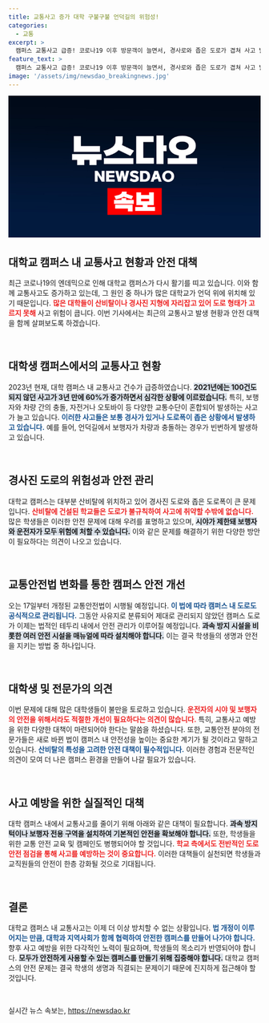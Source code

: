 ```yaml
---
title: 교통사고 증가 대학 구불구불 언덕길의 위험성!
categories:
  - 교통
excerpt: >
  캠퍼스 교통사고 급증! 코로나19 이후 방문객이 늘면서, 경사로와 좁은 도로가 겹쳐 사고 발생률이 60% 상승했습니다. 안전 문제 해결을 위한 법적 규정이 강화됩니다!
feature_text: >
  캠퍼스 교통사고 급증! 코로나19 이후 방문객이 늘면서, 경사로와 좁은 도로가 겹쳐 사고 발생률이 60% 상승했습니다. 안전 문제 해결을 위한 법적 규정이 강화됩니다!
image: '/assets/img/newsdao_breakingnews.jpg'
---
```


<p><img src="/assets/img/newsdao_breakingnews.jpg" alt="ontimetimes 속보" /></p>

<h2 data-ke-size="size26">대학교 캠퍼스 내 교통사고 현황과 안전 대책</h2>

<p data-ke-size="size16">최근 코로나19의 엔데믹으로 인해 대학교 캠퍼스가 다시 활기를 띠고 있습니다. 이와 함께 교통사고도 증가하고 있는데, 그 원인 중 하나가 많은 대학교가 언덕 위에 위치해 있기 때문입니다. <b><span style="color: #ee2323;">많은 대학들이 산비탈이나 경사진 지형에 자리잡고 있어 도로 형태가 고르지 못해</span></b> 사고 위험이 큽니다. 이번 기사에서는 최근의 교통사고 발생 현황과 안전 대책을 함께 살펴보도록 하겠습니다.</p>

<p data-ke-size="size16">&nbsp;</p>

<h2 data-ke-size="size26">대학생 캠퍼스에서의 교통사고 현황</h2>

<p data-ke-size="size16">2023년 현재, 대학 캠퍼스 내 교통사고 건수가 급증하였습니다. <b><span style="background-color: #21538527;">2021년에는 100건도 되지 않던 사고가 3년 만에 60%가 증가하면서 심각한 상황에 이르렀습니다.</span></b> 특히, 보행자와 차량 간의 충돌, 자전거나 오토바이 등 다양한 교통수단이 혼합되어 발생하는 사고가 늘고 있습니다. <b><span style="color: #1a5490;">이러한 사고들은 보통 경사가 있거나 도로폭이 좁은 상황에서 발생하고 있습니다.</span></b> 예를 들어, 언덕길에서 보행자가 차량과 충돌하는 경우가 빈번하게 발생하고 있습니다.</p>

<p data-ke-size="size16">&nbsp;</p>

<h2 data-ke-size="size26">경사진 도로의 위험성과 안전 관리</h2>

<p data-ke-size="size16">대학교 캠퍼스는 대부분 산비탈에 위치하고 있어 경사진 도로와 좁은 도로폭이 큰 문제입니다. <b><span style="color: #ee2323;">산비탈에 건설된 학교들은 도로가 불규칙하여 사고에 취약할 수밖에 없습니다.</span></b> 많은 학생들은 이러한 안전 문제에 대해 우려를 표명하고 있으며, <b><span style="background-color: #21538527;">시야가 제한돼 보행자와 운전자가 모두 위험에 처할 수 있습니다.</span></b> 이와 같은 문제를 해결하기 위한 다양한 방안이 필요하다는 의견이 나오고 있습니다.</p>

<p data-ke-size="size16">&nbsp;</p>

<h2 data-ke-size="size26">교통안전법 변화를 통한 캠퍼스 안전 개선</h2>

<p data-ke-size="size16">오는 17일부터 개정된 교통안전법이 시행될 예정입니다. <b><span style="color: #1a5490;">이 법에 따라 캠퍼스 내 도로도 공식적으로 관리됩니다.</span></b> 그동안 사유지로 분류되어 제대로 관리되지 않았던 캠퍼스 도로가 이제는 법적인 테두리 내에서 안전 관리가 이루어질 예정입니다. <b><span style="background-color: #21538527;">과속 방지 시설을 비롯한 여러 안전 시설을 매뉴얼에 따라 설치해야 합니다.</span></b> 이는 결국 학생들의 생명과 안전을 지키는 방법 중 하나입니다.</p>

<p data-ke-size="size16">&nbsp;</p>

<h2 data-ke-size="size26">대학생 및 전문가의 의견</h2>

<p data-ke-size="size16">이번 문제에 대해 많은 대학생들이 불만을 토로하고 있습니다. <b><span style="color: #ee2323;">운전자의 시야 및 보행자의 안전을 위해서라도 적절한 개선이 필요하다는 의견이 많습니다.</span></b> 특히, 교통사고 예방을 위한 다양한 대책이 마련되어야 한다는 말씀을 하셨습니다. 또한, 교통안전 분야의 전문가들은 새로 바뀐 법이 캠퍼스 내 안전성을 높이는 중요한 계기가 될 것이라고 말하고 있습니다. <b><span style="color: #1a5490;">산비탈의 특성을 고려한 안전 대책이 필수적입니다.</span></b> 이러한 경험과 전문적인 의견이 모여 더 나은 캠퍼스 환경을 만들어 나갈 필요가 있습니다.</p>

<p data-ke-size="size16">&nbsp;</p>

<h2 data-ke-size="size26">사고 예방을 위한 실질적인 대책</h2>

<p data-ke-size="size16">대학 캠퍼스 내에서 교통사고를 줄이기 위해 아래와 같은 대책이 필요합니다. <b><span style="background-color: #21538527;">과속 방지턱이나 보행자 전용 구역을 설치하여 기본적인 안전을 확보해야 합니다.</span></b> 또한, 학생들을 위한 교통 안전 교육 및 캠페인도 병행되어야 할 것입니다. <b><span style="color: #ee2323;">학교 측에서도 전반적인 도로 안전 점검을 통해 사고를 예방하는 것이 중요합니다.</span></b> 이러한 대책들이 실천되면 학생들과 교직원들의 안전이 한층 강화될 것으로 기대됩니다.</p>

<p data-ke-size="size16">&nbsp;</p>

<h2 data-ke-size="size26">결론</h2>

<p data-ke-size="size16">대학교 캠퍼스 내 교통사고는 이제 더 이상 방치할 수 없는 상황입니다. <b><span style="color: #1a5490;">법 개정이 이루어지는 만큼, 대학과 지역사회가 함께 협력하여 안전한 캠퍼스를 만들어 나가야 합니다.</span></b> 향후 사고 예방을 위한 다각적인 노력이 필요하며, 학생들의 목소리가 반영되어야 합니다. <b><span style="background-color: #21538527;">모두가 안전하게 사용할 수 있는 캠퍼스를 만들기 위해 집중해야 합니다.</span></b> 대학교 캠퍼스의 안전 문제는 결국 학생의 생명과 직결되는 문제이기 때문에 진지하게 접근해야 할 것입니다.</p>

<p data-ke-size="size16">&nbsp;</p>
실시간 뉴스 속보는, <a href="https://newsdao.kr" rel="dofollow">https://newsdao.kr</a>


